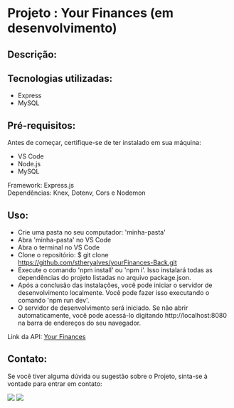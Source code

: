 # Projeto : Your Finances (em desenvolvimento)

## Descrição: 
<!--API desenvolvida para uma empresa de E-Commerce capaz de realizar o cadastro de produtos e registro de vendas,
com o objetivo de colocar em prática integração de bancos de dados para armazenar e gerenciar informações, habilidades em modelagem de
dados e desenvolvimento de APIs. <br>
-->
## Tecnologias utilizadas:
- Express
- MySQL

## Pré-requisitos:<br>
Antes de começar, certifique-se de ter instalado em sua máquina:<br>

- VS Code <br>
- Node.js <br>
- MySQL <br>

Framework: Express.js <br>
Dependências: Knex, Dotenv, Cors e Nodemon <br>

## Uso:<br>
* Crie uma pasta no seu computador: 'minha-pasta' <br>
* Abra 'minha-pasta' no VS Code <br>
* Abra o terminal no VS Code <br>
* Clone o repositório: $ git clone https://github.com/stheryalves/yourFinances-Back.git <br>
* Execute o comando 'npm install' ou 'npm i'. Isso instalará todas as dependências do projeto listadas no arquivo package.json.<br>
* Após a conclusão das instalações, você pode iniciar o servidor de desenvolvimento localmente. Você pode fazer isso executando o comando 'npm run dev'.<br>
* O servidor de desenvolvimento será iniciado. Se não abrir automaticamente, você pode acessá-lo digitando http://localhost:8080 na barra de endereços do seu navegador.<br>

Link da API: [Your Finances]() <br>

<!--
## Hospedagem: <br>
<img width="5%" src="https://cdn.jsdelivr.net/gh/devicons/devicon@latest/icons/railway/railway-original.svg" />
-->
## Contato:<br>
Se você tiver alguma dúvida ou sugestão sobre o Projeto, sinta-se à vontade para entrar em contato:<br>

<div> 
  <!--<a href="https://instagram.com/depoissumiu" target="_blank"><img src="https://img.shields.io/badge/-Instagram-%23E4405F?style=for-the-badge&logo=instagram&logoColor=white" target="_blank"></a>
  <a href="https://discord.gg/wagxzStdcR" target="_blank"><img src="https://img.shields.io/badge/Discord-7289DA?style=for-the-badge&logo=discord&logoColor=white" target="_blank"></a> -->
  <a href = "mailto:sthery.styll@gmail.com"><img src="https://img.shields.io/badge/-Gmail-%23333?style=for-the-badge&logo=gmail&logoColor=white" target="_blank"></a>
  <a href="https://www.linkedin.com/in/sthery-alves-5214ab99/" target="_blank"><img src="https://img.shields.io/badge/-LinkedIn-%230077B5?style=for-the-badge&logo=linkedin&logoColor=white" target="_blank"></a> 
  
</div>
